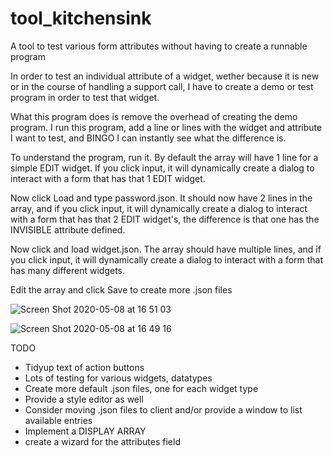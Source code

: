 # tool_kitchensink
A tool to test various form attributes without having to create a runnable program

In order to test an individual attribute of a widget, wether because it is new or in the course of handling a support call, I have to create a demo or test program in order to test that widget.

What this program does is remove the overhead of creating the demo program.  I run this program, add a line or lines with the widget and attribute I want to test, and BINGO I can instantly see what the difference is.

To understand the program, run it.  By default the array will have 1 line for a simple EDIT widget.  If you click input, it will dynamically create a dialog to interact with a form that has that 1 EDIT widget.

Now click Load and type password.json.  It should now have 2 lines in the array, and if you click input, it will dynamically create a dialog to interact with a form that has that 2 EDIT widget's, the difference is that one has the INVISIBLE attribute defined.

Now click and load widget.json.  The array should have multiple lines, and if you click input, it will dynamically create a dialog to interact with a form that has many different widgets.

Edit the array and click Save to create more .json files

![Screen Shot 2020-05-08 at 16 51 03](https://user-images.githubusercontent.com/13615993/81371505-25722100-914c-11ea-9c1d-d27c1738b063.png)

![Screen Shot 2020-05-08 at 16 49 16](https://user-images.githubusercontent.com/13615993/81371514-2c992f00-914c-11ea-96a8-9da9a4e00e3c.png)



TODO

* Tidyup text of action buttons
* Lots of testing for various widgets, datatypes
* Create more default .json files, one for each widget type
* Provide a style editor as well
* Consider moving .json files to client and/or provide a window to list available entries
* Implement a DISPLAY ARRAY
* create a wizard for the attributes field

